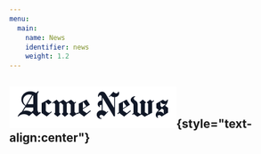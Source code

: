 ```yaml
---
menu:
  main:
    name: News
    identifier: news
    weight: 1.2
---
```


![News](news.png){style="text-align:center"}
--------------------------------------------